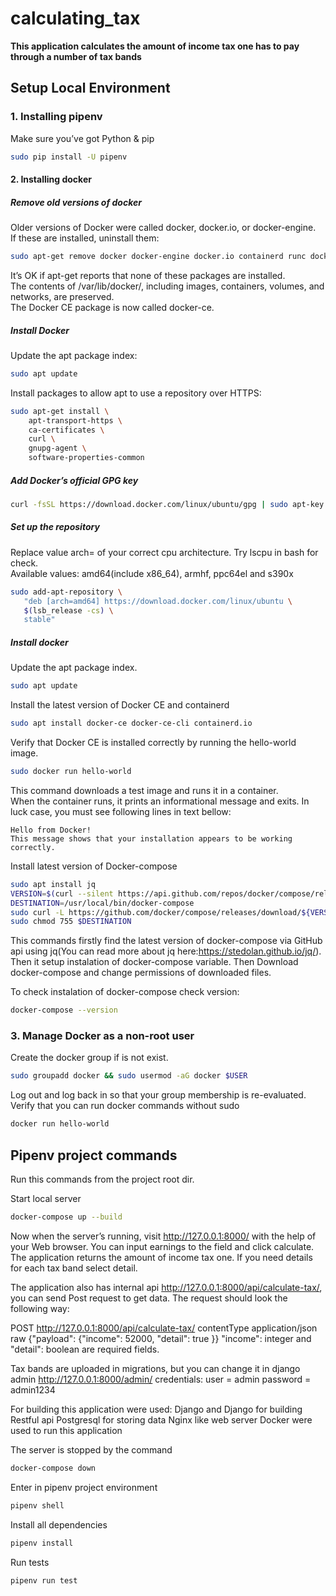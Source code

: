 # calculating_tax

**This application calculates the amount of income tax one has to pay through a number of tax bands**


## Setup Local Environment

### 1. Installing pipenv
Make sure you’ve got Python & pip
```bash
sudo pip install -U pipenv
```


#### 2. Installing docker
##### Remove old versions of docker
Older versions of Docker were called docker, docker.io, or docker-engine.  
If these are installed, uninstall them:
```bash
sudo apt-get remove docker docker-engine docker.io containerd runc docker-compose
```
It’s OK if apt-get reports that none of these packages are installed.  
The contents of /var/lib/docker/, including images, containers, volumes, and networks, are preserved.  
The Docker CE package is now called docker-ce.

##### Install Docker
Update the apt package index:
```bash
sudo apt update
```
Install packages to allow apt to use a repository over HTTPS:
```bash
sudo apt-get install \
    apt-transport-https \
    ca-certificates \
    curl \
    gnupg-agent \
    software-properties-common
```
##### Add Docker’s official GPG key
```bash
curl -fsSL https://download.docker.com/linux/ubuntu/gpg | sudo apt-key add -
```
##### Set up the repository
Replace value arch= of your correct cpu architecture. Try lscpu in bash for check.  
Available values: amd64(include x86_64), armhf, ppc64el and s390x
```bash
sudo add-apt-repository \
   "deb [arch=amd64] https://download.docker.com/linux/ubuntu \
   $(lsb_release -cs) \
   stable"
```
##### Install docker
Update the apt package index.
```bash
sudo apt update
```
Install the latest version of Docker CE and containerd
```bash
sudo apt install docker-ce docker-ce-cli containerd.io
```
Verify that Docker CE is installed correctly by running the hello-world image.
```bash
sudo docker run hello-world
```
This command downloads a test image and runs it in a container.  
When the container runs, it prints an informational message and exits.
In luck case, you must see following lines in text bellow:
```
Hello from Docker!
This message shows that your installation appears to be working correctly.
```

Install latest version of Docker-compose
```bash
sudo apt install jq
VERSION=$(curl --silent https://api.github.com/repos/docker/compose/releases/latest | jq .name -r)
DESTINATION=/usr/local/bin/docker-compose
sudo curl -L https://github.com/docker/compose/releases/download/${VERSION}/docker-compose-$(uname -s)-$(uname -m) -o $DESTINATION
sudo chmod 755 $DESTINATION
```
This commands firstly find the latest version of docker-compose 
via GitHub api using jq(You can read more about jq here:https://stedolan.github.io/jq/).
Then it setup instalation of docker-compose variable. 
Then Download docker-compose and change permissions of downloaded files.

To check instalation of docker-compose check version:
```bash
docker-compose --version
```


### 3. Manage Docker as a non-root user
Create the docker group if is not exist.
```bash
sudo groupadd docker && sudo usermod -aG docker $USER
```
Log out and log back in so that your group membership is re-evaluated.
Verify that you can run docker commands without sudo
```bash
docker run hello-world
```



## Pipenv project commands
Run this commands from the project root dir.  

Start local server   
```bash
docker-compose up --build
```
Now when the server’s running, visit http://127.0.0.1:8000/ with the help of your Web browser. You can input earnings to the field 
and click calculate. The application returns the amount of income tax one. If you need details for each tax band select 
detail.

The application also has internal api http://127.0.0.1:8000/api/calculate-tax/, you can send Post request to get data.
The request should look the following way:

POST http://127.0.0.1:8000/api/calculate-tax/ contentType application/json raw {"payload": {"income": 52000, "detail": true }}
"income": integer and "detail": boolean are required fields.

Tax bands are uploaded in migrations, but you can change it in django admin http://127.0.0.1:8000/admin/
credentials:
    user = admin
    password = admin1234

For building this application were used:
Django and Django for building Restful api
Postgresql for storing data
Nginx like web server
Docker were used to run this application

The server is stopped by the command
```bash
docker-compose down
```

Enter in pipenv project environment
```bash
pipenv shell
```

Install all dependencies
```bash
pipenv install
```

Run tests
```bash
pipenv run test
```
